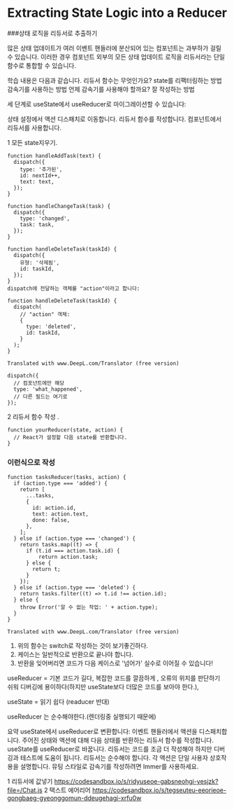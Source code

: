 # Extracting State Logic into a Reducer

###상태 로직을 리듀서로 추출하기

많은 상태 업데이트가 여러 이벤트 핸들러에 분산되어 있는 컴포넌트는 과부하가 걸릴 수 있습니다. 
이러한 경우 컴포넌트 외부의 모든 상태 업데이트 로직을 리듀서라는 단일 함수로 통합할 수 있습니다.

학습 내용은 다음과 같습니다.
리듀서 함수는 무엇인가요?
state를 리팩터링하는 방법감속기를 사용하는 방법
언제 감속기를 사용해야 할까요?
잘 작성하는 방법

세 단계로 useState에서 useReducer로 마이그레이션할 수 있습니다:

상태 설정에서 액션 디스패치로 이동합니다.
리듀서 함수를 작성합니다.
컴포넌트에서 리듀서를 사용합니다.


1 모든 state지우기.

```
function handleAddTask(text) {
  dispatch({
    type: '추가된',
    id: nextId++,
    text: text,
  });
}

function handleChangeTask(task) {
  dispatch({
    type: 'changed',
    task: task,
  });
}

function handleDeleteTask(taskId) {
  dispatch({
    유형: '삭제됨',
    id: taskId,
  });
}
dispatch에 전달하는 객체를 "action"이라고 합니다:

function handleDeleteTask(taskId) {
  dispatch(
    // "action" 객체:
    {
      type: 'deleted',
      id: taskId,
    }
  );
}

Translated with www.DeepL.com/Translator (free version)
```

```
dispatch({
  // 컴포넌트에만 해당
  type: 'what_happened',
  // 다른 필드는 여기로
});

```

2 리듀서 함수 작성
.

```
function yourReducer(state, action) {
  // React가 설정할 다음 state를 반환합니다.
}
```
### 이런식으로 작성
```
function tasksReducer(tasks, action) {
  if (action.type === 'added') {
    return [
      ...tasks,
      {
        id: action.id,
        text: action.text,
        done: false,
      },
    ];
  } else if (action.type === 'changed') {
    return tasks.map((t) => {
      if (t.id === action.task.id) {
          return action.task;
      } else {
        return t;
      }
    });
  } else if (action.type === 'deleted') {
    return tasks.filter((t) => t.id !== action.id);
  } else {
    throw Error('알 수 없는 작업: ' + action.type);
  }
}

Translated with www.DeepL.com/Translator (free version)
```

1. 위의 함수는 switch로 작성하는 것이 보기좋긴하다.
2. 케이스는 일반적으로 반환으로 끝나야 합니다.
3. 반환을 잊어버리면 코드가 다음 케이스로 '넘어가' 실수로 이어질 수 있습니다!


useReducer = 기본 코드가 길다, 복잡한 코드를 깔끔하게 , 오류의 위치를 판단하기 쉬워 디버깅에 용이하다(하지만 useState보다 더많은 코드를 보아야 한다.),

useState = 읽기 쉽다 (readucer 반대)


useReducer 는 순수해야한다.(렌더링중 실행되기 때문에)

요약
useState에서 useReducer로 변환합니다:
이벤트 핸들러에서 액션을 디스패치합니다.
주어진 상태와 액션에 대해 다음 상태를 반환하는 리듀서 함수를 작성합니다.
useState를 useReducer로 바꿉니다.
리듀서는 코드를 조금 더 작성해야 하지만 디버깅과 테스트에 도움이 됩니다.
리듀서는 순수해야 합니다.
각 액션은 단일 사용자 상호작용을 설명합니다.
뮤팅 스타일로 감속기를 작성하려면 Immer를 사용하세요.

1  리듀서에 값넣기 https://codesandbox.io/s/ridyuseoe-gabsneohgi-yesjzk?file=/Chat.js
2 택스트 에어리어 https://codesandbox.io/s/tegseuteu-eeorieoe-gongbaeg-gyeonggomun-ddeugehagi-xrfu0w
